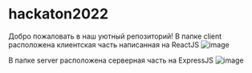 # hackaton2022
Добро пожаловать в наш уютный репозиторий!
В папке client расположена клиентская часть написанная на ReactJS
![image](https://user-images.githubusercontent.com/63392847/173253431-61dbce1d-121a-4150-8283-d2010fab79a3.png)

В папке server расположена серверная часть на ExpressJS
![image](https://user-images.githubusercontent.com/63392847/173253527-dbc4b1b1-e88d-4302-beed-ec2205b9a374.png)


